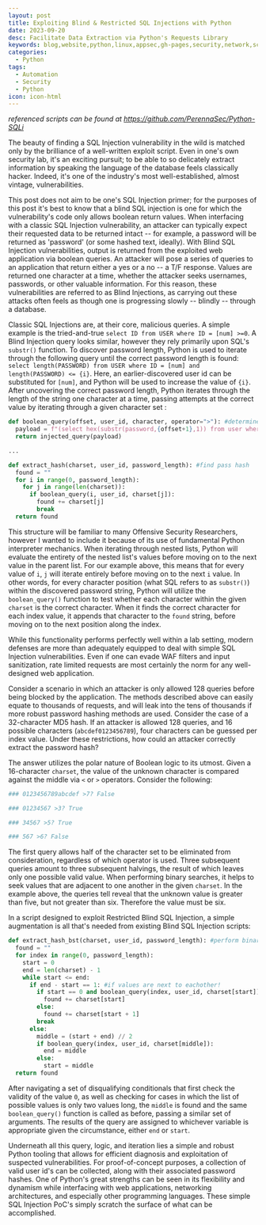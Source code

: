```yaml
---
layout: post
title: Exploiting Blind & Restricted SQL Injections with Python
date: 2023-09-20
desc: Facilitate Data Extraction via Python's Requests Library
keywords: blog,website,python,linux,appsec,gh-pages,security,network,scripting,PerennaSec,automation
categories:
  - Python
tags:
  - Automation
  - Security
  - Python
icon: icon-html
---
```

*referenced scripts can be found at https://github.com/PerennaSec/Python-SQLi*

The beauty of finding a SQL Injection vulnerability in the wild is matched only by the brilliance of a well-written exploit script. Even in one's own security lab, it's an exciting pursuit; to be able to so delicately extract information by speaking the language of the database feels classically hacker. Indeed, it's one of the industry's most well-established, almost vintage, vulnerabilities. 

This post does not aim to be one's SQL Injection primer; for the purposes of this post it's best to know that a blind SQL injection is one for which the vulnerability's code only allows boolean return values. When interfacing with a classic SQL Injection vulnerability, an attacker can typically expect their requested data to be returned intact -- for example, a password will be returned as 'password' (or some hashed text, ideally). With Blind SQL Injection vulnerabilities, output is returned from the exploited web application via boolean queries. An attacker will pose a series of queries to an application that return either a yes or a no -- a T/F response. Values are returned one character at a time, whether the attacker seeks usernames, passwords, or other valuable information. For this reason, these vulnerabilities are referred to as Blind Injections, as carrying out these attacks often feels as though one is progressing slowly -- blindly -- through a database. 

Classic SQL Injections are, at their core, malicious queries. A simple example is the tried-and-true ``select ID from USER where ID = [num] >=0``. A Blind Injection query looks similar, however they rely primarily upon SQL's ``substr()`` function. To discover password length, Python is used to iterate through the following query until the correct password length is found: ``select length(PASSWORD) from USER where ID = [num] and length(PASSWORD) <= {i}``. Here, an earlier-discovered user id can be substituted for `[num]`, and Python will be used to increase the value of `{i}`. After uncovering the correct password length, Python iterates through the length of the string one character at a time, passing attempts at the correct value by iterating through a given character set : 

```python
def boolean_query(offset, user_id, character, operator=">"): #determine valid characters for hash
  payload = f"(select hex(substr(password,{offset+1},1)) from user where id = {user_id}) {operator} hex('{character}')"
  return injected_query(payload)

...

def extract_hash(charset, user_id, password_length): #find pass hash
  found = ""
  for i in range(0, password_length):
    for j in range(len(charset)):
      if boolean_query(i, user_id, charset[j]):
        found += charset[j]
        break
  return found
```

This structure will be familiar to many Offensive Security Researchers, however I wanted to include it because of its use of fundamental Python interpreter mechanics. When iterating through nested lists, Python will evaluate the entirety of the nested list's values before moving on to the next value in the parent list. For our example above, this means that for every value of `i`, `j` will iterate entirely before moving on to the next `i` value. In other words, for every character position (what SQL refers to as ``substr()``) within the discovered password string, Python will utilize the `boolean_query()` function to test whether each character within the given `charset` is the correct character. When it finds the correct character for each index value, it appends that character to the `found` string, before moving on to the next position along the index. 

While this functionality performs perfectly well within a lab setting, modern defenses are more than adequately equipped to deal with simple SQL Injection vulnerabilities. Even if one can evade WAF filters and input sanitization, rate limited requests are most certainly the norm for any well-designed web application. 

Consider a scenario in which an attacker is only allowed 128 queries before being blocked by the application. The methods described above can easily equate to thousands of requests, and will leak into the tens of thousands if more robust password hashing methods are used. Consider the case of a 32-character MD5 hash.  If an attacker is allowed 128 queries, and 16 possible characters (`abcdef0123456789`), four characters can be guessed per index value. Under these restrictions, how could an attacker correctly extract the password hash?

The answer utilizes the polar nature of Boolean logic to its utmost. Given a 16-character `charset`, the value of the unknown character is compared against the middle via `<` or `>` operators. Consider the following: 

```python
### 0123456789abcdef >7? False

### 01234567 >3? True

### 34567 >5? True

### 567 >6? False
```

The first query allows half of the character set to be eliminated from consideration, regardless of which operator is used. Three subsequent queries amount to three subsequent halvings, the result of which leaves only one possible valid value. When performing binary searches, it helps to seek values that are adjacent to one another in the given `charset`. In the example above, the queries tell reveal that the unknown value is greater than five, but not greater than six. Therefore the value must be six.

In a script designed to exploit Restricted Blind SQL Injection, a simple augmentation is all that's needed from existing Blind SQL Injection scripts:

```python
def extract_hash_bst(charset, user_id, password_length): #perform binary hash extraction
  found = ""
  for index in range(0, password_length):
    start = 0
    end = len(charset) - 1
    while start <= end:
      if end - start == 1: #if values are next to eachother!
        if start == 0 and boolean_query(index, user_id, charset[start]): #check to include or exclude zero
          found += charset[start]
        else:
          found += charset[start + 1]
        break
      else:
		middle = (start + end) // 2
		if boolean_query(index, user_id, charset[middle]):
		  end = middle
		else:
		  start = middle
  return found
```

After navigating a set of disqualifying conditionals that first check the validity of the value `0`, as well as checking for cases in which the list of possible values is only two values long, the `middle` is found and the same `boolean_query()` function is called as before, passing a similar set of arguments. The results of the query are assigned to whichever variable is appropriate given the circumstance, either `end` or `start`. 

Underneath all this query, logic, and iteration lies a simple and robust Python tooling that allows for efficient diagnosis and exploitation of suspected vulnerabilities. For proof-of-concept purposes, a collection of valid user id's can be collected, along with their associated password hashes. One of Python's great strengths can be seen in its flexibility and dynamism while interfacing with web applications, networking architectures, and especially other programming languages. These simple SQL Injection PoC's simply scratch the surface of what can be accomplished.
